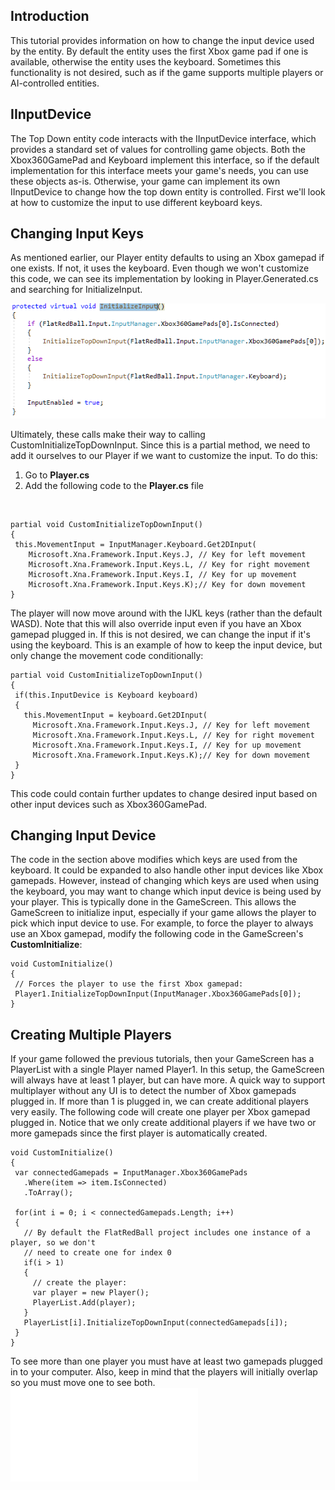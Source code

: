 ## Introduction

This tutorial provides information on how to change the input device used by the entity. By default the entity uses the first Xbox game pad if one is available, otherwise the entity uses the keyboard. Sometimes this functionality is not desired, such as if the game supports multiple players or AI-controlled entities.

## IInputDevice

The Top Down entity code interacts with the IInputDevice interface, which provides a standard set of values for controlling game objects. Both the Xbox360GamePad and Keyboard implement this interface, so if the default implementation for this interface meets your game's needs, you can use these objects as-is. Otherwise, your game can implement its own IInputDevice to change how the top down entity is controlled. First we'll look at how to customize the input to use different keyboard keys.

## Changing Input Keys

As mentioned earlier, our Player entity defaults to using an Xbox gamepad if one exists. If not, it uses the keyboard. Even though we won't customize this code, we can see its implementation by looking in Player.Generated.cs and searching for InitializeInput.

![](/media/2021-03-img_6043fa97cd7aa.png)

Ultimately, these calls make their way to calling CustomInitializeTopDownInput. Since this is a partial method, we need to add it ourselves to our Player if we want to customize the input. To do this:

1.  Go to **Player.cs**
2.  Add the following code to the **Player.cs** file

&nbsp;

    partial void CustomInitializeTopDownInput()
    {
     this.MovementInput = InputManager.Keyboard.Get2DInput(
        Microsoft.Xna.Framework.Input.Keys.J, // Key for left movement
        Microsoft.Xna.Framework.Input.Keys.L, // Key for right movement
        Microsoft.Xna.Framework.Input.Keys.I, // Key for up movement
        Microsoft.Xna.Framework.Input.Keys.K);// Key for down movement
    }

The player will now move around with the IJKL keys (rather than the default WASD). Note that this will also override input even if you have an Xbox gamepad plugged in. If this is not desired, we can change the input if it's using the keyboard. This is an example of how to keep the input device, but only change the movement code conditionally:

    partial void CustomInitializeTopDownInput()
    {
     if(this.InputDevice is Keyboard keyboard)
     {
       this.MovementInput = keyboard.Get2DInput(
         Microsoft.Xna.Framework.Input.Keys.J, // Key for left movement
         Microsoft.Xna.Framework.Input.Keys.L, // Key for right movement
         Microsoft.Xna.Framework.Input.Keys.I, // Key for up movement
         Microsoft.Xna.Framework.Input.Keys.K);// Key for down movement
     }
    }

This code could contain further updates to change desired input based on other input devices such as Xbox360GamePad.

## Changing Input Device

The code in the section above modifies which keys are used from the keyboard. It could be expanded to also handle other input devices like Xbox gamepads. However, instead of changing which keys are used when using the keyboard, you may want to change which input device is being used by your player. This is typically done in the GameScreen. This allows the GameScreen to initialize input, especially if your game allows the player to pick which input device to use. For example, to force the player to always use an Xbox gamepad, modify the following code in the GameScreen's **CustomInitialize**:

    void CustomInitialize()
    {
     // Forces the player to use the first Xbox gamepad:
     Player1.InitializeTopDownInput(InputManager.Xbox360GamePads[0]);
    }

## Creating Multiple Players

If your game followed the previous tutorials, then your GameScreen has a PlayerList with a single Player named Player1. In this setup, the GameScreen will always have at least 1 player, but can have more. A quick way to support multiplayer without any UI is to detect the number of Xbox gamepads plugged in. If more than 1 is plugged in, we can create additional players very easily. The following code will create one player per Xbox gamepad plugged in. Notice that we only create additional players if we have two or more gamepads since the first player is automatically created.

    void CustomInitialize()
    {
     var connectedGamepads = InputManager.Xbox360GamePads
       .Where(item => item.IsConnected)
       .ToArray();

     for(int i = 0; i < connectedGamepads.Length; i++)
     {
       // By default the FlatRedBall project includes one instance of a player, so we don't
       // need to create one for index 0
       if(i > 1)
       {
         // create the player:
         var player = new Player();
         PlayerList.Add(player);
       }
       PlayerList[i].InitializeTopDownInput(connectedGamepads[i]);
     }
    }

To see more than one player you must have at least two gamepads plugged in to your computer. Also, keep in mind that the players will initially overlap so you must move one to see both. [![](/wp-content/uploads/2020/09/2021_March_06_163127.gif.md)](/wp-content/uploads/2020/09/2021_March_06_163127.gif.md)  
